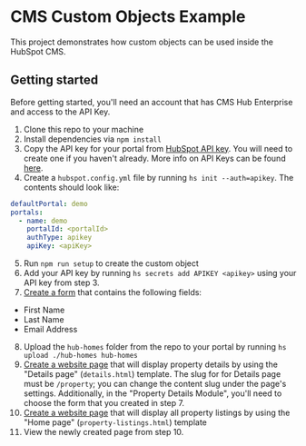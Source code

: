 # CMS Custom Objects Example

This project demonstrates how custom objects can be used inside the HubSpot CMS.

## Getting started

Before getting started, you'll need an account that has CMS Hub Enterprise and access to the API Key.

1. Clone this repo to your machine
2. Install dependencies via `npm install`
3. Copy the API key for your portal from [HubSpot API key](https://app.hubspot.com/l/api-key). You will need to create one if you haven't already. More info on API Keys can be found [here](https://knowledge.hubspot.com/integrations/how-do-i-get-my-hubspot-api-key).
4. Create a `hubspot.config.yml` file by running `hs init --auth=apikey`. The contents should look like:
  ```yaml
  defaultPortal: demo
  portals:
    - name: demo
      portalId: <portalId>
      authType: apikey
      apiKey: <apiKey>
  ```
5. Run `npm run setup` to create the custom object
6. Add your API key by running `hs secrets add APIKEY <apikey>` using your API key from step 3.
7. [Create a form](https://app.hubspot.com/l/forms) that contains the following fields:
  - First Name
  - Last Name
  - Email Address
8. Upload the `hub-homes` folder from the repo to your portal by running `hs upload ./hub-homes hub-homes`
9. [Create a website page](https://app.hubspot.com/l/website) that will display property details by using the "Details page" (`details.html`) template. The slug for for Details page must be `/property`; you can change the content slug under the page's settings. Additionally, in the "Property Details Module", you'll need to choose the form that you created in step 7.
10. [Create a website page](https://app.hubspot.com/l/website) that will display all property listings by using the "Home page" (`property-listings.html`) template
11. View the newly created page from step 10.
